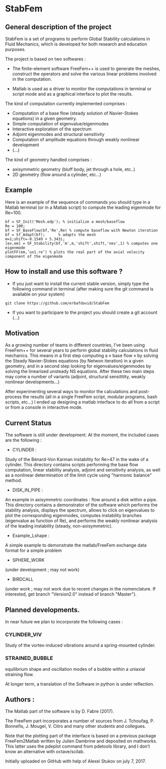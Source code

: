# StabFem

## General description of the project

StabFem is a set of programs to perform Global Stability calculations in Fluid Mechanics, which is developed 
for both research and education purposes.

The project is based on two softwares :

- The finite-element software FreeFem++ is used to generate the meshes, construct the operators
and solve the various linear problems involved in the computation.

- Matlab is used as a driver to monitor the computations in terminal or script mode and as a graphical interface to plot the results.


The kind of computation currently implemented comprises :
- Computation of a base flow (steady solution of Navier-Stokes equations) in a given geometry.
- Simple computation of eigenvalue/eigenmodes
- Interactive exploration of the spectrum
- Adjoint eigenmodes and structural sensitivity
- Computation of amplitude equations through weakly nonlinear development 
- (...)

The kind of geometry handled comprises :
- axisymmetric geometry (bluff body, jet through a hole, etc..)
- 2D geometry (flow around a cylinder, etc...)


## Example

Here is an example of the sequence of commands you should type in a Matlab terminal (or in a Matlab script)
to compute the leading eigenmode for Re=100.

```
bf = SF_Init('Mesh.edp'); % initialize a mesh/baseflow
Re = 100;
bf = SF_BaseFlow(bf,'Re',Re) % compute baseflow with Newton iteration
bf = Sf_Adapt(bf);      % adapts the mesh
m=1;shift=-0.1549 + 5.343i;
[ev,em] = SF_Stability(bf,'m',m,'shift',shift,'nev',1) % computes one eigenmode
plotFF(em,’ux1.re’) % plots the real part of the axial velocity component of the eigenmode
```

## How to install and use this software ?

- If you just want to install the current stable version, simply type the following command in terminal 
(after making sure the git command is available on your system)

```
git clone https://github.com/erbafdavid/StabFem
```


- If you want to participare to the project you should create a git account (...)


## Motivation

As a growing number of teams in different countries, I’ve been using FreeFem++ for several years
to perform global stability calculations in fluid mechanics. This means in a first step computing a 
« base flow » by solving the Steady Navier-Stokes equations (by Netwon iteration) in a given geometry, 
and in a second step looking for eigenvalues/eigenmodes by solving the linearised unsteady NS equations. 
After these two main steps may come a number of variants (adjoint, structural sensititity, weakly nonlinear developments…)

After experimenting several ways to monitor the calculations and post-process the results 
(all in a single FreeFem script, modular programs, bash scripts, etc…)  I ended up designing a matlab interface 
to do all from a script or from a console in interactive mode. 




## Current Status 

The software is still under development. At the moment, the included cases are the following :

- CYLINDER : 

Study of the Bénard-Von Karman instability for Re>47 in the wake of a cylinder. This directory contains scripts performing the base flow computation, linear stability analysis, adjoint and sensitivity analysis, as well as a nonlinear determination of the limit cycle using "harmonic balance" method.

- DISK_IN_PIPE :

An example in axisymmetric coordinates : flow around a disk within a pipe. This directory contains a demonstrator of the software which performs the stability analysis, displays the spectrum, allows to click on eigenvalues to plot the corresponding eigenmodes, computes instability branches (eigenvalue as function of Re), and performs the weakly nonlinear analysis of the leading instability (steady, non-axisymmetric).


- Example_Lshape :

A simple example to demonstrate the matlab/FreeFem exchange data format for a simple problem

- SPHERE_WORK

(under development ; may not work)

- BIRDCALL

(under work ; may not work due to recent changes in the nomenclature. If interested, get branch "Version2.0" instead of branch "Master").
 


## Planned developments.


In near future we plan to incorporate the following cases :

### CYLINDER_VIV
Study of the vortex-induced vibrations around a spring-mounted cylinder.

###  STRAINED_BUBBLE
equilibrium shape and oscillation modes of a bubble within a uniaxial straining flow.


At longer term, a translation of the Software in python is under reflection.



## Authors :

The Matlab part of the software is by D. Fabre (2017).

The FreeFem part incorporates a number of sources from J. Tchoufag, P. Bonnefis, J. Mougel, V. Citro 
and many other students and collegues.

Note that the plotting part of the interface is based on a previous package FreeFem2Matlab
written by Julien Dambrine and deposited on mathworks. This latter uses the pdeplot 
command from pdetools library, and I don’t know an alternative with octave/scilab.

Initially uploaded on GitHub with help of Alexei Stukov on july 7, 2017. 




